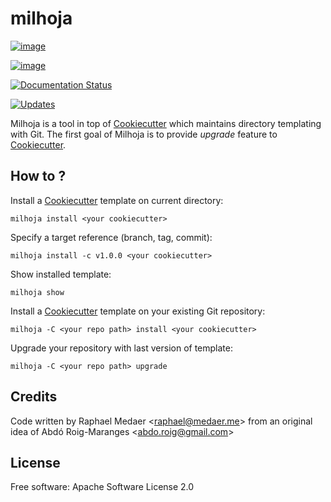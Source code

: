# milhoja

[![image](https://img.shields.io/pypi/v/milhoja.svg)](https://pypi.python.org/pypi/milhoja)

[![image](https://img.shields.io/travis/rmedaer/milhoja.svg)](https://travis-ci.org/rmedaer/milhoja)

[![Documentation Status](https://readthedocs.org/projects/milhoja/badge/?version=latest)](https://milhoja.readthedocs.io/en/latest/?badge=latest)

[![Updates](https://pyup.io/repos/github/rmedaer/milhoja/shield.svg)](https://pyup.io/repos/github/rmedaer/milhoja/)

Milhoja is a tool in top of [Cookiecutter](https://github.com/audreyr/cookiecutter) which maintains
directory templating with Git. The first goal of Milhoja is to provide *upgrade* feature to [Cookiecutter](https://github.com/audreyr/cookiecutter).

## How to ?

Install a [Cookiecutter](https://github.com/audreyr/cookiecutter)
template on current directory:

    milhoja install <your cookiecutter>

Specify a target reference (branch, tag, commit):

    milhoja install -c v1.0.0 <your cookiecutter>

Show installed template:

    milhoja show

Install a [Cookiecutter](https://github.com/audreyr/cookiecutter)
template on your existing Git repository:

    milhoja -C <your repo path> install <your cookiecutter>

Upgrade your repository with last version of template:

    milhoja -C <your repo path> upgrade

## Credits

Code written by Raphael Medaer \<<raphael@medaer.me>\> from an original
idea of Abdó Roig-Maranges \<<abdo.roig@gmail.com>\>

## License

Free software: Apache Software License 2.0